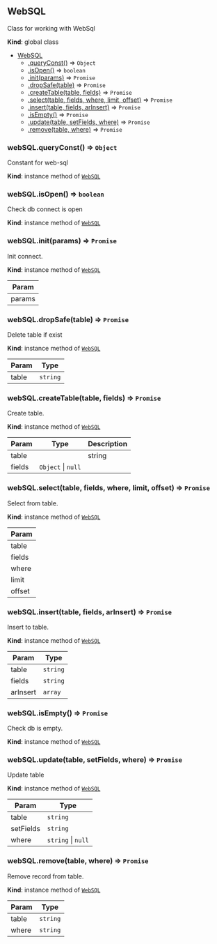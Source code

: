 <a name="WebSQL"></a>

## WebSQL
Class for working with WebSql

**Kind**: global class  

* [WebSQL](#WebSQL)
    * [.queryConst()](#WebSQL+queryConst) ⇒ <code>Object</code>
    * [.isOpen()](#WebSQL+isOpen) ⇒ <code>boolean</code>
    * [.init(params)](#WebSQL+init) ⇒ <code>Promise</code>
    * [.dropSafe(table)](#WebSQL+dropSafe) ⇒ <code>Promise</code>
    * [.createTable(table, fields)](#WebSQL+createTable) ⇒ <code>Promise</code>
    * [.select(table, fields, where, limit, offset)](#WebSQL+select) ⇒ <code>Promise</code>
    * [.insert(table, fields, arInsert)](#WebSQL+insert) ⇒ <code>Promise</code>
    * [.isEmpty()](#WebSQL+isEmpty) ⇒ <code>Promise</code>
    * [.update(table, setFields, where)](#WebSQL+update) ⇒ <code>Promise</code>
    * [.remove(table, where)](#WebSQL+remove) ⇒ <code>Promise</code>

<a name="WebSQL+queryConst"></a>

### webSQL.queryConst() ⇒ <code>Object</code>
Constant for web-sql

**Kind**: instance method of <code>[WebSQL](#WebSQL)</code>  
<a name="WebSQL+isOpen"></a>

### webSQL.isOpen() ⇒ <code>boolean</code>
Check db connect is open

**Kind**: instance method of <code>[WebSQL](#WebSQL)</code>  
<a name="WebSQL+init"></a>

### webSQL.init(params) ⇒ <code>Promise</code>
Init connect.

**Kind**: instance method of <code>[WebSQL](#WebSQL)</code>  

| Param |
| --- |
| params | 

<a name="WebSQL+dropSafe"></a>

### webSQL.dropSafe(table) ⇒ <code>Promise</code>
Delete table if exist

**Kind**: instance method of <code>[WebSQL](#WebSQL)</code>  

| Param | Type |
| --- | --- |
| table | <code>string</code> | 

<a name="WebSQL+createTable"></a>

### webSQL.createTable(table, fields) ⇒ <code>Promise</code>
Create table.

**Kind**: instance method of <code>[WebSQL](#WebSQL)</code>  

| Param | Type | Description |
| --- | --- | --- |
| table |  | string |
| fields | <code>Object</code> &#124; <code>null</code> |  |

<a name="WebSQL+select"></a>

### webSQL.select(table, fields, where, limit, offset) ⇒ <code>Promise</code>
Select from table.

**Kind**: instance method of <code>[WebSQL](#WebSQL)</code>  

| Param |
| --- |
| table | 
| fields | 
| where | 
| limit | 
| offset | 

<a name="WebSQL+insert"></a>

### webSQL.insert(table, fields, arInsert) ⇒ <code>Promise</code>
Insert to table.

**Kind**: instance method of <code>[WebSQL](#WebSQL)</code>  

| Param | Type |
| --- | --- |
| table | <code>string</code> | 
| fields | <code>string</code> | 
| arInsert | <code>array</code> | 

<a name="WebSQL+isEmpty"></a>

### webSQL.isEmpty() ⇒ <code>Promise</code>
Check db is empty.

**Kind**: instance method of <code>[WebSQL](#WebSQL)</code>  
<a name="WebSQL+update"></a>

### webSQL.update(table, setFields, where) ⇒ <code>Promise</code>
Update table

**Kind**: instance method of <code>[WebSQL](#WebSQL)</code>  

| Param | Type |
| --- | --- |
| table | <code>string</code> | 
| setFields | <code>string</code> | 
| where | <code>string</code> &#124; <code>null</code> | 

<a name="WebSQL+remove"></a>

### webSQL.remove(table, where) ⇒ <code>Promise</code>
Remove record from table.

**Kind**: instance method of <code>[WebSQL](#WebSQL)</code>  

| Param | Type |
| --- | --- |
| table | <code>string</code> | 
| where | <code>string</code> | 

